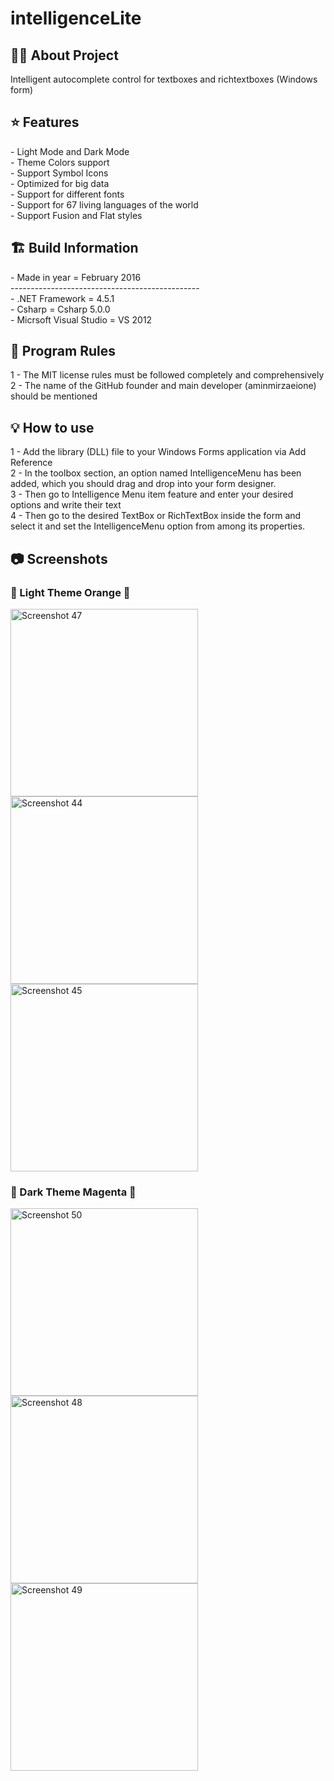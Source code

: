 # intelligenceLite

<h2> 👨‍💻 About Project</h2>
Intelligent autocomplete control for textboxes and richtextboxes (Windows form) <br />

<h2> ⭐ Features</h2>
- Light Mode and Dark Mode<br />
- Theme Colors support <br />
- Support Symbol Icons <br />
- Optimized for big data <br />
- Support for different fonts <br />
- Support for 67 living languages ​​of the world <br />
- Support Fusion and Flat styles <br />

<h2> 🏗 Build Information</h2>
- Made in year = February 2016 <br />
----------------------------------------------- <br />
- .NET Framework =  4.5.1 <br />
- Csharp = Csharp 5.0.0 <br />
- Micrsoft Visual Studio = VS 2012 <br />


<h2> 📜 Program Rules</h2>
1 - The MIT license rules must be followed completely and comprehensively<br />
2 - The name of the GitHub founder and main developer (aminmirzaeione) should be mentioned <br />

<h2> 💡 How to use</h2>
1 - Add the library (DLL) file to your Windows Forms application via Add Reference <br />
2 - In the toolbox section, an option named IntelligenceMenu has been added, which you should drag and drop into your form designer. <br />
3 - Then go to Intelligence Menu item feature and enter your desired options and write their text <br />
4 - Then go to the desired TextBox or RichTextBox inside the form and select it and set the IntelligenceMenu option from among its properties. <br />

<h2>📷 Screenshots</h2>

<h3>🤍 Light Theme Orange 🧡</h3>
<img width="300" alt="Screenshot 47" src="https://github.com/user-attachments/assets/17196166-38b2-48d4-8020-5001b7a0ddce">
<img width="300" alt="Screenshot 44" src="https://github.com/user-attachments/assets/90f4aba4-1548-4b60-94cc-5b51fa78a75d">
<img width="300" alt="Screenshot 45" src="https://github.com/user-attachments/assets/9f7b42f8-82e4-43c3-a5e0-95fcf8ee5793">

<h3>🖤 Dark Theme Magenta 💜</h3>
<img width="300" alt="Screenshot 50" src="https://github.com/user-attachments/assets/e63a8848-e6d8-44cd-b2a9-0267423dafd4">
<img width="300" alt="Screenshot 48" src="https://github.com/user-attachments/assets/b75f5241-83a0-4a61-9866-f4935817241c">
<img width="300" alt="Screenshot 49" src="https://github.com/user-attachments/assets/05533237-dea3-46ba-b8e3-707d1ddc8a87">


